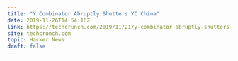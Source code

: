```yaml
---
title: "Y Combinator Abruptly Shutters YC China"
date: 2019-11-26T14:54:16Z
link: https://techcrunch.com/2019/11/21/y-combinator-abruptly-shutters-yc-china/?utm_medium=RSS&utm_source=hune
site: techcrunch.com
topic: Hacker News
draft: false
---
```

